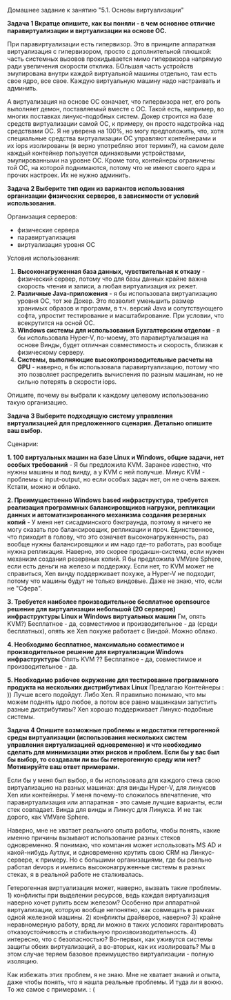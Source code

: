 Домашнее задание к занятию "5.1. Основы виртуализации"

**Задача 1
Вкратце опишите, как вы поняли - в чем основное отличие паравиртуализации и виртуализации на основе ОС.**

При паравиртуализации есть гипервизор. Это в принципе аппаратная виртуализация с гипервизором, просто с дополнительной плюшкой: часть системных вызовов прокидывается мимо гипервизора напрямую ради увеличения скорости отклика. БОльшая часть устройств эмулирована внутри каждой виртуальной машины отдельно, там есть свое ядро, все свое. Каждую виртуальную машину надо настраивать и админить.

А виртуализация на основе ОС означает, что гипервизора нет, его роль выполняет демон, поставляемый вместе с ОС. Такой есть, например, во многих поставках линукс-подобных систем. Докер строится на базе средств виртуализации самой ОС, к примеру, он просто надстройка над средствами ОС. Я не уверена на 100%, но могу предположить, что, хотя специальные средства виртуализации ОС управляют контейнерами и их iops изолированы (я верно употребляю этот термин?), на самом деле каждый контейнер пользуется одинаковыми устройствами, эмулированными на уровне ОС. Кроме того, контейнеры ограничены той ОС, на которой поднимаются, потому что не имеют своего ядра и прочих настроек. Их не нужно админить.

**Задача 2
Выберите тип один из вариантов использования организации физических серверов, в зависимости от условий использования.**

Организация серверов:

- физические сервера
- паравиртуализация
- виртуализация уровня ОС

Условия использования:

1. **Высоконагруженная база данных, чувствительная к отказу** - физический сервер, потому что для базы данных крайне важна скорость чтения и записи, а любая виртуализация их режет.
2. **Различные Java-приложения** - я бы использовала виртуализацию уровня ОС, тот же Докер. Это позволит уменьшить размер хранимых образов и программ, в т.ч. версий Java и сопутствующего софта, упростит тестирование и масштабирование. При условии, что всекрутится на осной ОС.
3. **Windows системы для использования Бухгалтерским отделом** - я бы использовала Hyper-V, по-моему, это паравиртуализация на основе Винды, будет отличная совместимость и скорость, близкая к физическому серверу.
4. **Системы, выполняющие высокопроизводительные расчеты на GPU** - наверно, я бы использовала паравиртуализацию, потому что это позволяет распределить вычисления по разным машинам, но не сильно потерять в скорости iops.

Опишите, почему вы выбрали к каждому целевому использованию такую организацию.

**Задача 3
Выберите подходящую систему управления виртуализацией для предложенного сценария. Детально опишите ваш выбор.**

Сценарии:


**1. 100 виртуальных машин на базе Linux и Windows, общие задачи, нет особых требований** - Я бы предложила KVM. Заранее известно, что нужны машины и под винду, а у KVM с ней получше. Минус KVM - проблемы с input-output, но если особых задач нет, он не очень важен. Кстати, можно и облако.

**2. Преимущественно Windows based инфраструктура, требуется реализация программных балансировщиков нагрузки, репликации данных и автоматизированного механизма создания резервных копий** - У меня нет сисадминского бэкграунда, поэтому я ничего не могу сказать про балансировщик, репликации и проч. Единственное, что приходит в голову, что это означает высоконагруженность, раз вообще нужны балансировщики и им надо где-то работать, раз вообще нужна репликация. Наверно, это скорее продакшн-система, если нужен механизм создания резервных копий. Я бы предложила VMVare Sphere, если есть деньги на железо и поддержку. Если нет, то KVM может не справиться, Xen винду поддерживает похуже, а Hyper-V не подходит, потому что машины будут не только виндовые. Даже не знаю, что, если не "Сфера".

**3. Требуется наиболее производительное бесплатное opensource решение для виртуализации небольшой (20 серверов) инфраструктуры Linux и Windows виртуальных машин** Гм, опять KVM?) Бесплатное - да, совместимое и производительное - да (среди бесплатных), опять же Xen похуже работает с Виндой. Можно облако.

**4. Необходимо бесплатное, максимально совместимое и производительное решение для виртуализации Windows инфраструктуры** Опять KVM ?? Бесплатное - да, совместимое и производительное - да.

**5. Необходимо рабочее окружение для тестирование программного продукта на нескольких дистрибутивах Linux** Предлагаю Контейнеры : )) Лучше всего подойдут. Либо Xen. Я правильно понимаю, что мы можем поднять ядро любое, а потом все равно машинками запустить разные дистрибутивы? Xen хорошо поддерживает Линукс-подобные системы.

**Задача 4
Опишите возможные проблемы и недостатки гетерогенной среды виртуализации (использования нескольких систем управления виртуализацией одновременно) и что необходимо сделать для минимизации этих рисков и проблем. Если бы у вас был бы выбор, то создавали ли вы бы гетерогенную среду или нет? Мотивируйте ваш ответ примерами.**

Если бы у меня был выбор, я бы использовала для каждого стека свою виртуализацию на разных машинах: для винды Hyper-V, для линуксов Xen или контейнеры. У меня почему-то сложилось впечатление, что паравиртуализация или аппаратная - это самые лучшие варианты, если стек совпадает. Винда для винды и Линкус для Линукса. И не так дорого, как VMVare Sphere.

Наверно, мне не хватает реального опыта работы, чтобы понять, какие именно причины вызывают использование разных стеков одновременно. Я понимаю, что компания может использовать MS AD и какой-нибудь Аутлук, и одновременно крутить свою CRM на Линкус-сервере, к примеру. Но с большими организациями, где бы реально работал devops и имелись высоконагруженные системы в разных стеках, я в реальной работе не сталкивалась.

Гетерогенная виртуализация может, наверно, вызвать такие проблемы. 1) конфликты при выделении ресурсов, ведь каждая виртуализация наверно хочет рулить всем железом? Особенно при аппаратной виртуализации, которую вообще непонятно, как совмещать в рамках одной железной машины. 2) конфликты драйверов, наверно? 3) крайне неравномерную работу, вряд ли можно в таких условиях гарантировать отказоустойчивость и стабильную произвоизводительность. 4) интересно, что с безопасностью? Во-первых, как уживутся системы защиты обеих виртуализаций, а во-вторых, как их изолировать? Мы в этом случае теряем базовое преимущество виртуализации - полную изоляцию.

Как избежать этих проблем, я не знаю. Мне не хватает знаний и опыта, даже чтобы понять, что я нашла реальные проблемы. И туда ли я воюю. То же самое с примерами. : (